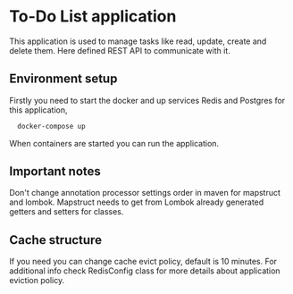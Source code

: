 # To-Do List application
This application is used to manage tasks like read, update, create and delete them.
Here defined REST API to communicate with it.

## Environment setup
Firstly you need to start the docker and up services Redis and Postgres for this application,

```bash
  docker-compose up
```

When containers are started you can run the application.

## Important notes
Don't change annotation processor settings order in maven for mapstruct and lombok. 
Mapstruct needs to get from Lombok already generated getters and setters for classes.

## Cache structure
If you need you can change cache evict policy, default is 10 minutes. For additional info
check RedisConfig class for more details about application eviction policy.